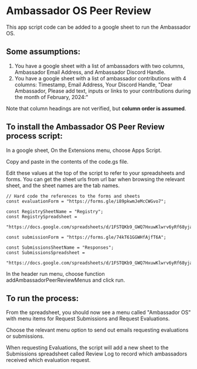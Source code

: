 # Ambassador OS Peer Review

This app script code can be added to a google sheet to run the Ambassador OS.

## Some assumptions:

1. You have a google sheet with a list of ambassadors with two columns, Ambassador Email Address, and Ambassador Discord Handle.
2. You have a google sheet with a list of ambassador contributions with 4 columns: Timestamp, Email Address, Your Discord Handle, "Dear Ambassador,
   Please add text, inputs or links to your contributions during the month of February, 2024:"

Note that column headings are not verified, but **column order is assumed**.

## To install the Ambassador OS Peer Review process script:

In a google sheet, On the Extensions menu, choose Apps Script.

Copy and paste in the contents of the code.gs file.

Edit these values at the top of the script to refer to your spreadsheets and forms. You can get the sheet urls from url bar when browsing the relevant sheet, and the sheet names are the tab names.

```
// Hard code the references to the forms and sheets
const evaluationForm = "https://forms.gle/i89pkwmJeMcCWGvo7";

const RegistrySheetName = "Registry";
const RegistrySpreadsheet =
	"https://docs.google.com/spreadsheets/d/1FSTQKb9_GWQ7HxuwKlwrv6yRf68yjaqeE8zrEbL8btU/edit#gid=146718602";

const submissionForm = "https://forms.gle/74kT61GGWHfAjfT6A";

const SubmissionsSheetName = "Responses";
const SubmissionsSpreadsheet =
	"https://docs.google.com/spreadsheets/d/1FSTQKb9_GWQ7HxuwKlwrv6yRf68yjaqeE8zrEbL8btU/edit#gid=146718602";
```

In the header run menu, choose function addAmbassadorPeerReviewMenus and click run.

## To run the process:

From the spreadsheet, you should now see a menu called "Ambassador OS" with menu items for Request Submissions and Request Evaluations.

Choose the relevant menu option to send out emails requesting evaluations or submissions.

When requesting Evaluations, the script will add a new sheet to the Submissions spreadsheet called Review Log to record which ambassadors received which evaluation request.
